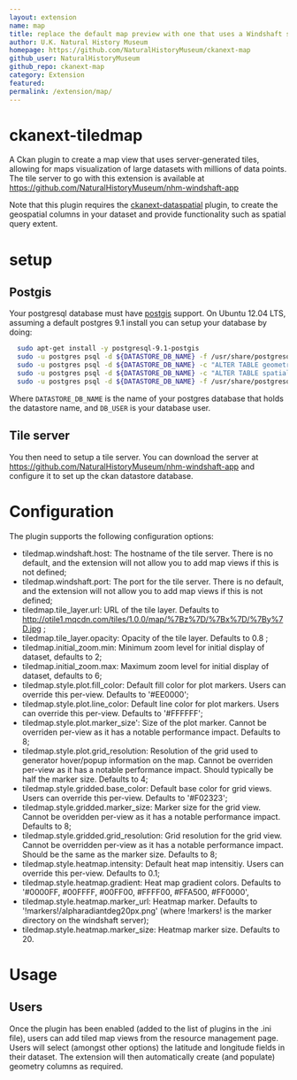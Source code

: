 ```yaml
---
layout: extension
name: map
title: replace the default map preview with one that uses a Windshaft server that can handle millions of data points
author: U.K. Natural History Museum
homepage: https://github.com/NaturalHistoryMuseum/ckanext-map
github_user: NaturalHistoryMuseum
github_repo: ckanext-map
category: Extension
featured: 
permalink: /extension/map/
---
```



ckanext-tiledmap
================

A Ckan plugin to create a map view that uses server-generated tiles, allowing for maps visualization of large datasets with millions of data points. The tile server to go with this extension is available at <a href="https://github.com/NaturalHistoryMuseum/nhm-windshaft-app">https://github.com/NaturalHistoryMuseum/nhm-windshaft-app</a>

Note that this plugin requires the [ckanext-dataspatial](https://github.com/NaturalHistoryMuseum/ckanext-dataspatial) plugin, to create the geospatial columns in your dataset and provide functionality such as spatial query extent.

setup
=====

Postgis
-------

Your postgresql database must have <a href="http://postgis.net/">postgis</a> support. On Ubuntu 12.04 LTS, assuming a
default postgres 9.1 install you can setup your database by doing:

``` bash
  sudo apt-get install -y postgresql-9.1-postgis
  sudo -u postgres psql -d ${DATASTORE_DB_NAME} -f /usr/share/postgresql/9.1/contrib/postgis-1.5/postgis.sql
  sudo -u postgres psql -d ${DATASTORE_DB_NAME} -c "ALTER TABLE geometry_columns OWNER TO $DB_USER"
  sudo -u postgres psql -d ${DATASTORE_DB_NAME} -c "ALTER TABLE spatial_ref_sys OWNER TO $DB_USER"
  sudo -u postgres psql -d ${DATASTORE_DB_NAME} -f /usr/share/postgresql/9.1/contrib/postgis-1.5/spatial_ref_sys.sql
```

Where `DATASTORE_DB_NAME` is the name of your postgres database that holds the datastore name, and `DB_USER` is
your database user.

Tile server
-----------

You then need to setup a tile server. You can download the server at
<a href="https://github.com/NaturalHistoryMuseum/nhm-windshaft-app">https://github.com/NaturalHistoryMuseum/nhm-windshaft-app</a>
and configure it to set up the ckan datastore database.

Configuration
=============

The plugin supports the following configuration options:

-   tiledmap.windshaft.host: The hostname of the tile server. There is no default, and the extension will not allow
    you to add map views if this is not defined;
-   tiledmap.windshaft.port: The port for the tile server. There is no default, and the extension will not allow
    you to add map views if this is not defined;
-   tiledmap.tile\_layer.url: URL of the tile layer. Defaults to <http://otile1.mqcdn.com/tiles/1.0.0/map/%7Bz%7D/%7Bx%7D/%7By%7D.jpg> ;
-   tiledmap.tile\_layer.opacity: Opacity of the tile layer. Defaults to 0.8 ;
-   tiledmap.initial\_zoom.min: Minimum zoom level for initial display of dataset, defaults to 2;
-   tiledmap.initial\_zoom.max: Maximum zoom level for initial display of dataset, defaults to 6;
-   tiledmap.style.plot.fill\_color: Default fill color for plot markers. Users can override this per-view. Defaults to
    '\#EE0000';
-   tiledmap.style.plot.line\_color: Default line color for plot markers. Users can override this per-view. Defaults to
    '\#FFFFFF';
-   tiledmap.style.plot.marker\_size': Size of the plot marker. Cannot be overriden per-view as it has a notable
    performance impact. Defaults to 8;
-   tiledmap.style.plot.grid\_resolution: Resolution of the grid used to generator hover/popup information on the map.
    Cannot be overriden per-view as it has a notable performance impact. Should typically be half the marker size.
    Defaults to 4;
-   tiledmap.style.gridded.base\_color: Default base color for grid views. Users can override this per-view. Defaults to
    '\#F02323';
-   tiledmap.style.gridded.marker\_size: Marker size for the grid view. Cannot be overidden per-view as it has a notable
    performance impact. Defaults to 8;
-   tiledmap.style.gridded.grid\_resolution: Grid resolution for the grid view. Cannot be overridden per-view as it has a
    notable performance impact. Should be the same as the marker size. Defaults to 8;
-   tiledmap.style.heatmap.intensity: Default heat map intensitiy. Users can override this per-view. Defaults to 0.1;
-   tiledmap.style.heatmap.gradient: Heat map gradient colors. Defaults to
    '\#0000FF, \#00FFFF, \#00FF00, \#FFFF00, \#FFA500, \#FF0000',
-   tiledmap.style.heatmap.marker\_url: Heatmap marker. Defaults to '!markers!/alpharadiantdeg20px.png' (where !markers!
    is the marker directory on the windshaft server);
-   tiledmap.style.heatmap.marker\_size: Heatmap marker size. Defaults to 20.

Usage
=====

Users
-----

Once the plugin has been enabled (added to the list of plugins in the .ini file), users can add tiled map views from
the resource management page. Users will select (amongst other options) the latitude and longitude fields in their
dataset. The extension will then automatically create (and populate) geometry columns as required.

